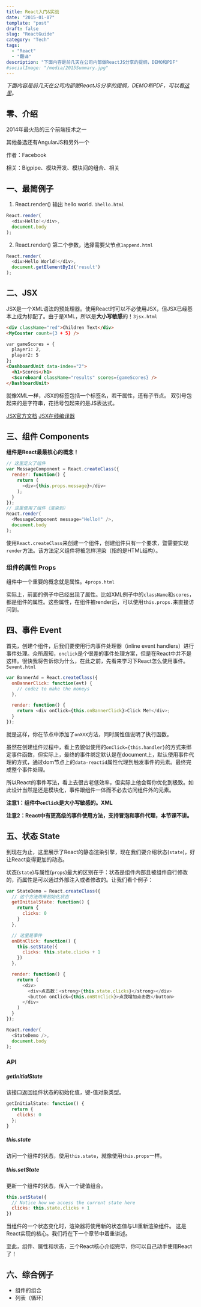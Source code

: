 ```yaml
---
title: React入门&实战
date: "2015-01-07"
template: "post"
draft: false
slug: "ReactGuide"
category: "Tech"
tags:
  - "React"
  - "翻译"
description: "下面内容是前几天在公司内部做ReactJS分享的提纲，DEMO和PDF"
#socialImage: "/media/2015Summary.jpg"
---
```


*下面内容是前几天在公司内部做ReactJS分享的提纲，DEMO和PDF，可以看[这里](http://github.com/hkongm/reactguide)。*

## 零、介绍
2014年最火热的三个前端技术之一

其他备选还有AngularJS和另外一个

作者：Facebook

相关：Bigpipe、模块开发、模块间的组合、相关

## 一、最简例子

1. React.render() 输出 hello world. `1hello.html`

```javascript
React.render(
  <div>Hello!</div>,
  document.body
);
```

2. React.render() 第二个参数，选择需要父节点`1append.html`

```javascript
React.render(
  <div>Hello World!</div>,
  document.getElementById('result')
);
```

## 二、JSX

JSX是一个XML语法的预处理器。使用React时可以不必使用JSX，但JSX已经基本上成为标配了。由于是XML，所以是**大小写敏感**的！`3jsx.html`

```html
<div className="red">Children Text</div>
<MyCounter count={3 + 5} />

var gameScores = {
  player1: 2,
  player2: 5
};
<DashboardUnit data-index="2">
  <h1>Scores</h1>
  <Scoreboard className="results" scores={gameScores} />
</DashboardUnit>
```

就像XML一样，JSX的标签包括一个标签名，若干属性，还有子节点。
双引号包起来的是字符串，花括号包起来的是JS表达式。

[JSX官方文档](http://facebook.github.io/react/docs/jsx-in-depth.html)
[JSX在线编译器](http://facebook.github.io/react/jsx-compiler.html)

## 三、组件 Components

**组件是React最最核心的概念！**

```javascript
// 这里定义了组件
var MessageComponent = React.createClass({
  render: function() {
    return (
      <div>{this.props.message}</div>
    );
  }
});
// 这里使用了组件（渲染到）
React.render(
  <MessageComponent message="Hello!" />,
  document.body
);
```

使用`React.createClass`来创建一个组件，创建组件只有一个要求，暨需要实现`render`方法。该方法定义组件将被怎样渲染（指的是HTML结构）。

### 组件的属性 Props
组件中一个重要的概念就是属性。`4props.html`

实际上，前面的例子中已经出现了属性。比如XML例子中的`className`和`scores`，都是组件的属性。这些属性，在组件被render后，可以使用`this.props.`来直接访问到。

## 四、事件 Event

首先，创建个组件，后我们要使用行内事件处理器（inline event handlers）进行事件处理。众所周知，`onclick`是个很差的事件处理方案，但是在React中并不是这样。很快我将告诉你为什么，在此之前，先看来学习下React怎么使用事件。`5event.html`

```javascript
var BannerAd = React.createClass({
  onBannerClick: function(evt) {
    // codez to make the moneys
  },

  render: function() {
    return <div onClick={this.onBannerClick}>Click Me!</div>;
  }
});
```

就是这样，你在节点中添加了`onXXX`方法，同时属性值说明了执行函数。

虽然在创建组件过程中，看上去貌似使用的`onClick={this.handler}`的方式来绑定事件函数，但实际上，最终的事件绑定默认是在document上，默认使用事件代理的方式，通过dom节点上的`data-reactid`属性代理到触发事件的元素。最终完成整个事件处理。

所以React的事件写法，看上去很古老低效率，但实际上他会帮你优化到极致。如此设计当然是还是模块化，事件跟组件一体而不必去访问组件外的元素。

**注意1：组件中`onClick`是大小写敏感的。XML**

**注意2：React中有更高级的事件使用方法，支持冒泡和事件代理，本节课不讲。**

## 五、状态 State

到现在为止，这里展示了React的静态渲染引擎，现在我们要介绍状态(`state`)，好让React变得更加的动态。

状态(`state`)与属性(`props`)最大的区别在于：状态是组件内部且被组件自行修改的，而属性是可以通过外部注入或者修改的。让我们看个例子：

```javascript
var StateDemo = React.createClass({
  // 这个方法用来初始化状态
  getInitialState: function() {
    return {
      clicks: 0
    }
  },

  // 这里是事件
  onBtnClick: function() {
    this.setState({
      clicks: this.state.clicks + 1
    })
  },

  render: function() {
    return (
      <div>
        <div>点击数：<strong>{this.state.clicks}</strong></div>
        <button onClick={this.onBtnClick}>点我增加点击数</button>
      </div>
    )
  }
});

React.render(
  <StateDemo />,
  document.body
);
```

### API

##### getInitialState
该接口返回组件状态的初始化值，键-值对象类型。

```javascript
getInitialState: function() {
  return {
    clicks: 0
  };
}
```

##### this.state
访问一个组件的状态，使用`this.state`，就像使用`this.props`一样。

##### this.setState
更新一个组件的状态，传入一个键值组合。

```javascript
this.setState({
  // Notice how we access the current state here
  clicks: this.state.clicks + 1
})
```

当组件的一个状态变化时，渲染器将使用新的状态值与UI重新渲染组件。
这是React实现的核心。我们将在下一个章节中着重讲述。

至此，组件、属性和状态，三个React核心介绍完毕，你可以自己动手使用React了！

## 六、综合例子

* 组件的组合
* 列表（循环）
